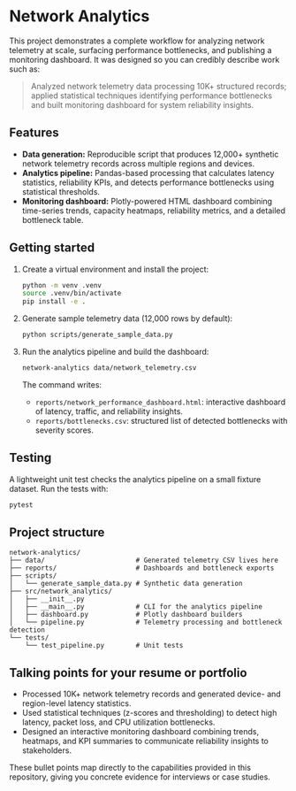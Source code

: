 # Network Analytics

This project demonstrates a complete workflow for analyzing network telemetry at scale, surfacing performance bottlenecks, and publishing a monitoring dashboard. It was designed so you can credibly describe work such as:

> Analyzed network telemetry data processing 10K+ structured records; applied statistical techniques identifying performance bottlenecks and built monitoring dashboard for system reliability insights.

## Features

- **Data generation:** Reproducible script that produces 12,000+ synthetic network telemetry records across multiple regions and devices.
- **Analytics pipeline:** Pandas-based processing that calculates latency statistics, reliability KPIs, and detects performance bottlenecks using statistical thresholds.
- **Monitoring dashboard:** Plotly-powered HTML dashboard combining time-series trends, capacity heatmaps, reliability metrics, and a detailed bottleneck table.

## Getting started

1. Create a virtual environment and install the project:

   ```bash
   python -m venv .venv
   source .venv/bin/activate
   pip install -e .
   ```

2. Generate sample telemetry data (12,000 rows by default):

   ```bash
   python scripts/generate_sample_data.py
   ```

3. Run the analytics pipeline and build the dashboard:

   ```bash
   network-analytics data/network_telemetry.csv
   ```

   The command writes:

   - `reports/network_performance_dashboard.html`: interactive dashboard of latency, traffic, and reliability insights.
   - `reports/bottlenecks.csv`: structured list of detected bottlenecks with severity scores.

## Testing

A lightweight unit test checks the analytics pipeline on a small fixture dataset. Run the tests with:

```bash
pytest
```

## Project structure

```
network-analytics/
├── data/                       # Generated telemetry CSV lives here
├── reports/                    # Dashboards and bottleneck exports
├── scripts/
│   └── generate_sample_data.py # Synthetic data generation
├── src/network_analytics/
│   ├── __init__.py
│   ├── __main__.py             # CLI for the analytics pipeline
│   ├── dashboard.py            # Plotly dashboard builders
│   └── pipeline.py             # Telemetry processing and bottleneck detection
└── tests/
    └── test_pipeline.py        # Unit tests
```

## Talking points for your resume or portfolio

- Processed 10K+ network telemetry records and generated device- and region-level latency statistics.
- Used statistical techniques (z-scores and thresholding) to detect high latency, packet loss, and CPU utilization bottlenecks.
- Designed an interactive monitoring dashboard combining trends, heatmaps, and KPI summaries to communicate reliability insights to stakeholders.

These bullet points map directly to the capabilities provided in this repository, giving you concrete evidence for interviews or case studies.
